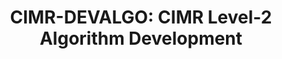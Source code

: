 ---
title: 'CIMR-DEVALGO: CIMR Level-2 Algorithm Development'
logo: 'esa.webp'
pi: 'Thomas Lavergne (Norwegian Meteorological Institute)'
uvpi: 'M. Piles'
years: '2023-2024'
website: 'https://github.com/CIMR-Algos/'
funding_source: 'ESA ITT'
role: ''
project_type: ''
partners: ['Norwegian Meteorological Institute']
weight: 6
---